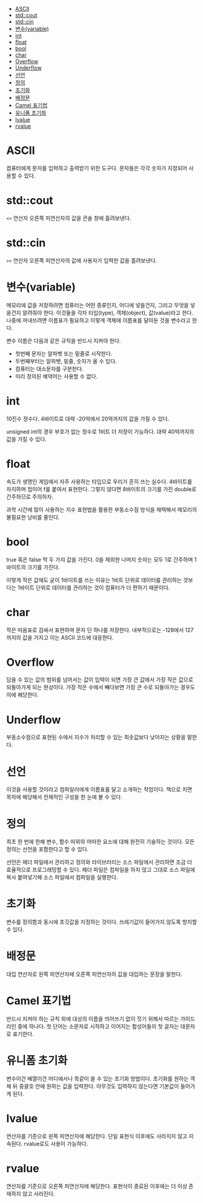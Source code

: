 - [ASCII](#ascii)
- [std::cout](#stdcout)
- [std::cin](#stdcin)
- [변수(variable)](#변수variable)
- [int](#int)
- [float](#float)
- [bool](#bool)
- [char](#char)
- [Overflow](#overflow)
- [Underflow](#underflow)
- [선언](#선언)
- [정의](#정의)
- [초기화](#초기화)
- [배정문](#배정문)
- [Camel 표기법](#camel-표기법)
- [유니폼 초기화](#유니폼-초기화)
- [lvalue](#lvalue)
- [rvalue](#rvalue)

# ASCII
컴퓨터에게 문자를 입력하고 출력받기 위한 도구다. 문자들은 각각 숫자가 지정되어 사용할 수 있다.

# std::cout
`<<` 연산자 오른쪽 피연산자의 값을 콘솔 창에 흘려보낸다.

# std::cin
`>>` 연산자 오른쪽 피연산자의 값에 사용자가 입력한 값을 흘려보낸다.

# 변수(variable)
메모리에 값을 저장하려면 컴퓨터는 어떤 종류인지, 어디에 넣을건지, 그리고 무엇을 넣을건지 알려줘야 한다. 이것들을 각자 타입(type), 객체(object), 값(value)라고 한다. 나중에 꺼내쓰려면 이름표가 필요하고 이렇게 객체에 이름표를 달아둔 것을 변수라고 한다. 

변수 이름은 다음과 같은 규칙을 반드시 지켜야 한다.

- 첫번째 문자는 알파벳 또는 밑줄로 시작한다.
- 두번째부터는 알파벳, 밑줄, 숫자가 올 수 있다.
- 컴퓨터는 대소문자를 구분한다.
- 미리 정의된 예약어는 사용할 수 없다.

# int
10진수 정수다. 4바이트로 대략 -20억에서 20억까지의 값을 가질 수 있다.

unsigned int의 경우 부호가 없는 정수로 1비트 더 저장이 가능하다. 대략 40억까지의 값을 가질 수 있다.

# float
속도가 생명인 게임에서 자주 사용하는 타입으로 우리가 흔히 쓰는 실수다. 4바이트를 차지하며 접미어 f를 붙여서 표현한다. 그렇지 않다면 8바이트의 크기를 가진 double로 간주하므로 주의하자.

과학 시간에 많이 사용하는 지수 표현법을 활용한 부동소수점 방식을 채택해서 메모리의 불필요한 낭비를 줄인다.

# bool
true 혹은 false 딱 두 가지 값을 가진다. 0을 제외한 나머지 숫자는 모두 1로 간주하며 1바이트의 크기를 가진다. 

이렇게 작은 값에도 굳이 1바이트를 쓰는 이유는 1비트 단위로 데이터를 관리하는 것보다는 1바이트 단위로 데이터를 관리하는 것이 컴퓨터가 더 편하기 때문이다.

# char
작은 따옴표로 감싸서 표현하며 문자 단 하나를 저장한다. 내부적으로는 -128에서 127까지의 값을 가지고 이는 ASCII 코드에 대응한다.

# Overflow
담을 수 있는 값의 범위를 넘어서는 값이 입력이 되면 가장 큰 값에서 가장 작은 값으로 되돌아가게 되는 현상이다. 가장 작은 수에서 빼다보면 가장 큰 수로 되돌아가는 경우도 이에 해당한다.

# Underflow
부동소수점으로 표현된 수에서 지수가 처리할 수 있는 최솟값보다 낮아지는 상황을 말한다.

# 선언
이것을 사용할 것이라고 컴파일러에게 이름표를 달고 소개하는 작업이다. 책으로 치면 목차에 해당해서 전체적인 구성을 한 눈에 볼 수 있다. 

# 정의
최초 한 번에 한해 변수, 함수 따위의 어떠한 요소에 대해 완전히 기술하는 것이다. 모든 정의는 선언을 포함한다고 할 수 있다.

선언은 헤더 파일에서 관리하고 정의와 라이브러리는 소스 파일에서 관리하면 조금 더 효율적으로 프로그래밍할 수 있다. 헤더 파일은 컴파일을 하지 않고 그대로 소스 파일에 복사 붙여넣기해 소스 파일에서 컴파일을 실행한다.

# 초기화
변수를 정의함과 동시에 초깃값을 지정하는 것이다. 쓰레기값이 들어가지 않도록 방지할 수 있다.

# 배정문
대입 연산자로 왼쪽 피연산자에 오른쪽 피연산자의 값을 대입하는 문장을 말한다.

# Camel 표기법
반드시 지켜야 하는 규칙 외에 대상의 이름을 띄어쓰기 없이 짓기 위해서 따르는 가이드라인 중에 하나다. 첫 단어는 소문자로 시작하고 이어지는 합성어들의 첫 글자는 대문자로 표기한다.

# 유니폼 초기화
변수이건 배열이건 어디에서나 똑같이 쓸 수 있는 초기화 방법이다. 초기화를 원하는 객체 뒤 중괄호 안에 원하는 값을 입력한다. 아무것도 입력하지 않는다면 기본값이 들어가게 된다.

# lvalue
연산자를 기준으로 왼쪽 피연산자에 해당한다. 단일 표현식 이후에도 사라지지 않고 지속된다. rvalue로도 사용이 가능하다.

# rvalue
연산자를 기준으로 오른쪽 피연산자에 해당한다. 표현식이 종료된 이후에는 더 이상 존재하지 않고 사라진다.